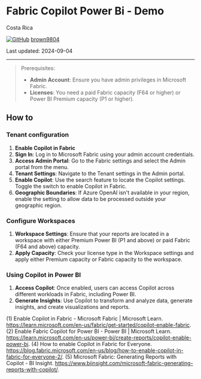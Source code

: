 # Fabric Copilot Power Bi - Demo

Costa Rica

[![GitHub](https://img.shields.io/badge/--181717?logo=github&logoColor=ffffff)](https://github.com/)
[brown9804](https://github.com/brown9804)

Last updated: 2024-09-04

----------


> Prerequisites: 
>  - **Admin Account**: Ensure you have admin privileges in Microsoft Fabric.
>  - **Licenses**: You need a paid Fabric capacity (F64 or higher) or Power BI Premium capacity (P1 or higher).

## How to 

### Tenant configuration 

1. **Enable Copilot in Fabric**
2. **Sign In**: Log in to Microsoft Fabric using your admin account credentials.
3. **Access Admin Portal**: Go to the Fabric settings and select the Admin portal from the menu.
4. **Tenant Settings**: Navigate to the Tenant settings in the Admin portal.
5. **Enable Copilot**: Use the search feature to locate the Copilot settings. Toggle the switch to enable Copilot in Fabric.
6. **Geographic Boundaries**: If Azure OpenAI isn't available in your region, enable the setting to allow data to be processed outside your geographic region.


### Configure Workspaces
1. **Workspace Settings**: Ensure that your reports are located in a workspace with either Premium Power BI (P1 and above) or paid Fabric (F64 and above) capacity.
2. **Apply Capacity**: Check your license type in the Workspace settings and apply either Premium capacity or Fabric capacity to the workspace.

### Using Copilot in Power BI
1. **Access Copilot**: Once enabled, users can access Copilot across different workloads in Fabric, including Power BI.
2. **Generate Insights**: Use Copilot to transform and analyze data, generate insights, and create visualizations and reports.


(1) Enable Copilot in Fabric - Microsoft Fabric | Microsoft Learn. https://learn.microsoft.com/en-us/fabric/get-started/copilot-enable-fabric.
(2) Enable Fabric Copilot for Power BI - Power BI | Microsoft Learn. https://learn.microsoft.com/en-us/power-bi/create-reports/copilot-enable-power-bi.
(4) How to enable Copilot in Fabric for Everyone. https://blog.fabric.microsoft.com/en-us/blog/how-to-enable-copilot-in-fabric-for-everyone-2/.
(5) Microsoft Fabric: Generating Reports with Copilot - BI Insight. https://www.biinsight.com/microsoft-fabric-generating-reports-with-copilot/.
